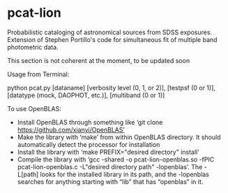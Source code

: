 # pcat-lion
Probabilistic cataloging of astronomical sources from SDSS exposures. Extension of Stephen Portillo's code for simultaneous fit of multiple band photometric data.

This section is not coherent at the moment, to be updated soon

Usage from Terminal:

python pcat.py [dataname] [verbosity level (0, 1, or 2)], [testpsf (0 or 1)], [datatype (mock, DAOPHOT, etc.)], [multiband (0 or 1)]


To use OpenBLAS:
- Install OpenBLAS through something like ‘git clone https://github.com/xianyi/OpenBLAS’
- Make the library with ‘make’ from within OpenBLAS directory. It should automatically detect the processor for installation
- Install the library with ‘make PREFIX="desired directory" install’
- Compile the library with ‘gcc -shared -o pcat-lion-openblas.so -fPIC pcat-lion-openblas.c -L"desired directory path" -lopenblas’. The -L[path] looks for the installed library in its path, and the -lopenblas searches for anything starting with “lib” that has “openblas” in it. 
